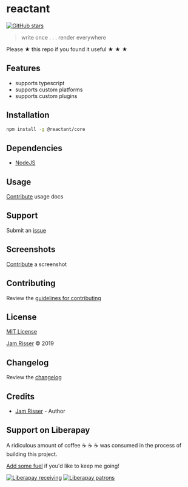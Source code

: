 # reactant

[![GitHub stars](https://img.shields.io/github/stars/codejamninja/reactant.svg?style=social&label=Stars)](https://github.com/codejamninja/reactant)

> write once . . . render everywhere

Please ★ this repo if you found it useful ★ ★ ★


## Features

* supports typescript
* supports custom platforms
* supports custom plugins


## Installation

```sh
npm install -g @reactant/core
```


## Dependencies

* [NodeJS](https://nodejs.org)


## Usage

[Contribute](https://github.com/codejamninja/reactant/blob/master/CONTRIBUTING.md) usage docs


## Support

Submit an [issue](https://github.com/codejamninja/reactant/issues/new)


## Screenshots

[Contribute](https://github.com/codejamninja/reactant/blob/master/CONTRIBUTING.md) a screenshot


## Contributing

Review the [guidelines for contributing](https://github.com/codejamninja/reactant/blob/master/CONTRIBUTING.md)


## License

[MIT License](https://github.com/codejamninja/reactant/blob/master/LICENSE)

[Jam Risser](https://codejam.ninja) © 2019


## Changelog

Review the [changelog](https://github.com/codejamninja/reactant/blob/master/CHANGELOG.md)


## Credits

* [Jam Risser](https://codejam.ninja) - Author


## Support on Liberapay

A ridiculous amount of coffee ☕ ☕ ☕ was consumed in the process of building this project.

[Add some fuel](https://liberapay.com/codejamninja/donate) if you'd like to keep me going!

[![Liberapay receiving](https://img.shields.io/liberapay/receives/codejamninja.svg?style=flat-square)](https://liberapay.com/codejamninja/donate)
[![Liberapay patrons](https://img.shields.io/liberapay/patrons/codejamninja.svg?style=flat-square)](https://liberapay.com/codejamninja/donate)
